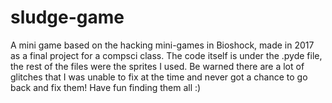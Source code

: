 # sludge-game
A mini game based on the hacking mini-games in Bioshock, made in 2017 as a final project for a compsci class. The code itself is under the .pyde file, the rest of the files were the sprites I used. 
Be warned there are a lot of glitches that I was unable to fix at the time and never got a chance to go back and fix them! Have fun finding them all :) 

